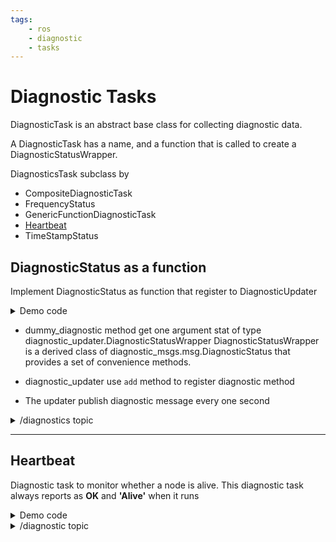 ```yaml
---
tags:
    - ros
    - diagnostic
    - tasks
---
```


# Diagnostic Tasks

DiagnosticTask is an abstract base class for collecting diagnostic data. 

A DiagnosticTask has a name, and a function that is called to create a DiagnosticStatusWrapper. 

DiagnosticsTask subclass by

- CompositeDiagnosticTask
- FrequencyStatus
- GenericFunctionDiagnosticTask
- [Heartbeat](#heartbeat)
- TimeStampStatus


## DiagnosticStatus as a function
Implement DiagnosticStatus as function that register to DiagnosticUpdater

<details>
    <summary>Demo code</summary>

```python
--8<-- "docs/ROS/ros_eco/packages/diagnostics/diagnostic_tasks/code/diagnostic_status_function_demo.py"
```
</details>



- dummy_diagnostic method get one argument stat of type diagnostic_updater.DiagnosticStatusWrapper DiagnosticStatusWrapper is a derived class of diagnostic_msgs.msg.DiagnosticStatus that provides a set of convenience methods.

- diagnostic_updater use `add` method to register diagnostic method
- The updater publish diagnostic message every one second

<details>
    <summary>/diagnostics topic</summary>

```yaml title="ros2 topic echo /diagnostics"
---
header:
  stamp:
    sec: 1743564548
    nanosec: 360259990
  frame_id: ''
status:
- level: "\x01"
  name: 'minimal: dummy_diagnostic'
  message: message dummy_diagnostic
  hardware_id: ''
  values: []
---
header:
  stamp:
    sec: 1743564549
    nanosec: 360183120
  frame_id: ''
status:
- level: "\x01"
  name: 'minimal: dummy_diagnostic'
  message: message dummy_diagnostic
  hardware_id: ''
  values: []
```
</details>

---

## Heartbeat
Diagnostic task to monitor whether a node is alive. This diagnostic task always reports as **OK** and **'Alive'** when it runs

<details>
    <summary>Demo code</summary>

```python
--8<-- "docs/ROS/ros_eco/packages/diagnostics/diagnostic_tasks/code/diagnostic_heartbeat_demo.py"
```
</details>


<details>
    <summary>/diagnostic topic</summary>

```yaml
---
header:
  stamp:
    sec: 1743565018
    nanosec: 240255516
  frame_id: ''
status:
- level: "\0"
  name: 'node_name: Heartbeat'
  message: Alive
  hardware_id: hwid
  values: []
---
header:
  stamp:
    sec: 1743565019
    nanosec: 239948956
  frame_id: ''
status:
- level: "\0"
  name: 'node_name: Heartbeat'
  message: Alive
  hardware_id: hwid
  values: []
```
</details>

